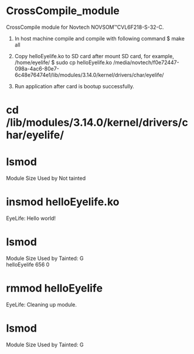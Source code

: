 # CrossCompile_module
CrossCompile module for Novtech NOVSOM™CVL6F218-S-32-C.

1. In host machine compile and compile with following command
$ make all

2. Copy helloEyelife.ko to SD card after mount SD card, for example, /home/eyelife/
$ sudo cp helloEyelife.ko /media/novtech/f0e72447-098a-4ac6-80e7-6c48e76474e1/lib/modules/3.14.0/kernel/drivers/char/eyelife/

3. Run application after card is bootup successfully. 
# cd /lib/modules/3.14.0/kernel/drivers/char/eyelife/
# lsmod
Module                  Size  Used by    Not tainted
# insmod helloEyelife.ko 
EyeLife: Hello world!
# lsmod
Module                  Size  Used by    Tainted: G  
helloEyelife             656  0 
# rmmod helloEyelife
EyeLife: Cleaning up module.
# lsmod
Module                  Size  Used by    Tainted: G 

